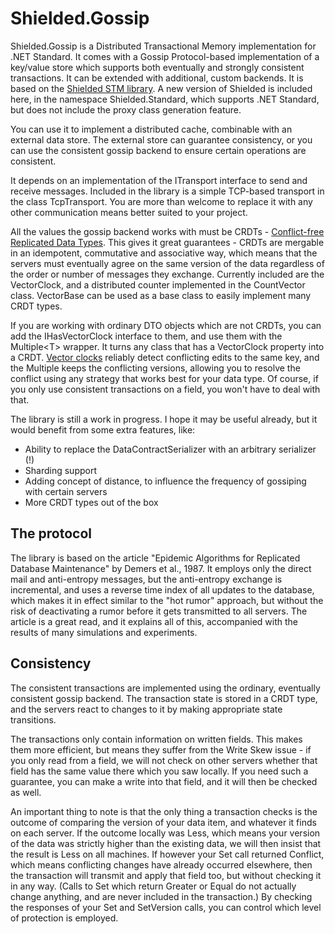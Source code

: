 # Shielded.Gossip

Shielded.Gossip is a Distributed Transactional Memory implementation for .NET Standard.
It comes with a Gossip Protocol-based implementation of a key/value store which supports
both eventually and strongly consistent transactions. It can be extended with additional,
custom backends. It is based on the [Shielded STM library](https://github.com/jbakic/Shielded).
A new version of Shielded is included here, in the namespace Shielded.Standard, which
supports .NET Standard, but does not include the proxy class generation feature.

You can use it to implement a distributed cache, combinable with an external data store. The
external store can guarantee consistency, or you can use the consistent gossip backend to
ensure certain operations are consistent.

It depends on an implementation of the ITransport interface to send and receive messages.
Included in the library is a simple TCP-based transport in the class TcpTransport. You are
more than welcome to replace it with any other communication means better suited to your
project.

All the values the gossip backend works with must be CRDTs -
[Conflict-free Replicated Data Types](https://en.wikipedia.org/wiki/Conflict-free_replicated_data_type).
This gives it great guarantees - CRDTs are mergable in an idempotent, commutative and
associative way, which means that the servers must eventually agree on the same version of the
data regardless of the order or number of messages they exchange. Currently included are
the VectorClock, and a distributed counter implemented in the CountVector class. VectorBase
can be used as a base class to easily implement many CRDT types.

If you are working with ordinary DTO objects which are not CRDTs, you can add the IHasVectorClock
interface to them, and use them with the Multiple&lt;T&gt; wrapper. It turns any class that has a
VectorClock property into a CRDT. [Vector clocks](https://en.wikipedia.org/wiki/Vector_clock)
reliably detect conflicting edits to the same key, and the Multiple keeps the conflicting versions,
allowing you to resolve the conflict using any strategy that works best for your data type. Of
course, if you only use consistent transactions on a field, you won't have to deal with that.

The library is still a work in progress. I hope it may be useful already, but it would benefit from
some extra features, like:
* Ability to replace the DataContractSerializer with an arbitrary serializer (!)
* Sharding support
* Adding concept of distance, to influence the frequency of gossiping with certain servers
* More CRDT types out of the box

## The protocol

The library is based on the article "Epidemic Algorithms for Replicated Database Maintenance" by
Demers et al., 1987. It employs only the direct mail and anti-entropy messages, but the
anti-entropy exchange is incremental, and uses a reverse time index of all updates to the
database, which makes it in effect similar to the "hot rumor" approach, but without the risk
of deactivating a rumor before it gets transmitted to all servers. The article is a great read,
and it explains all of this, accompanied with the results of many simulations and experiments.

## Consistency

The consistent transactions are implemented using the ordinary, eventually consistent gossip
backend. The transaction state is stored in a CRDT type, and the servers react to changes to it
by making appropriate state transitions.

The transactions only contain information on written fields. This makes them more efficient,
but means they suffer from the Write Skew issue - if you only read from a field, we will not
check on other servers whether that field has the same value there which you saw locally. If
you need such a guarantee, you can make a write into that field, and it will then be checked
as well.

An important thing to note is that the only thing a transaction checks is the outcome of
comparing the version of your data item, and whatever it finds on each server. If the outcome
locally was Less, which means your version of the data was strictly higher than the existing
data, we will then insist that the result is Less on all machines. If however your Set call
returned Conflict, which means conflicting changes have already occurred elsewhere, then the
transaction will transmit and apply that field too, but without checking it in any way.
(Calls to Set which return Greater or Equal do not actually change anything, and are never
included in the transaction.) By checking the responses of your Set and SetVersion calls,
you can control which level of protection is employed.
